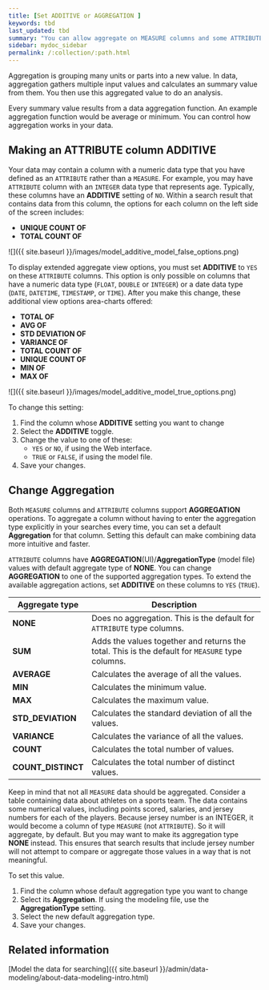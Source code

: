 ```yaml
---
title: [Set ADDITIVE or AGGREGATION ]
keywords: tbd
last_updated: tbd
summary: "You can allow aggregate on MEASURE columns and some ATTRIBUTE columns."
sidebar: mydoc_sidebar
permalink: /:collection/:path.html
---
```

Aggregation is grouping many units or parts into a new value.  In data,
aggregation gathers multiple input values and calculates an summary value from
them. You then use this aggregated value to do an analysis.

Every summary value results from a data aggregation function. An example aggregation
function would be average or minimum. You can control how aggregation works in
your data.  

## Making an ATTRIBUTE column ADDITIVE

Your data may contain a column with a numeric data type that you have defined as
an `ATTRIBUTE` rather than a `MEASURE`.  For example, you may have `ATTRIBUTE`
column with an `INTEGER` data type that represents age. Typically, these columns
have an **ADDITIVE** setting of `NO`. Within a search result that contains
data from this column, the options for each column on the left side of the
screen includes:

- **UNIQUE COUNT OF**
- **TOTAL COUNT OF**

![]({{ site.baseurl }}/images/model_additive_model_false_options.png)

To display extended aggregate view options, you must set **ADDITIVE** to `YES`
on these `ATTRIBUTE` columns. This option is only possible on columns that
have a numeric data type (`FLOAT`, `DOUBLE` or `INTEGER`) or a date data type
(`DATE`, `DATETIME`, `TIMESTAMP`, or `TIME`). After you make this change, these
additional view options area-charts offered:

- **TOTAL OF**
- **AVG OF**
- **STD DEVIATION OF**
- **VARIANCE OF**
- **TOTAL COUNT OF**
- **UNIQUE COUNT OF**
- **MIN OF**
- **MAX OF**

![]({{ site.baseurl }}/images/model_additive_model_true_options.png)

To change this setting:

1. Find the column whose **ADDITIVE** setting you want to change
2. Select the **ADDITIVE** toggle.
2. Change the value to one of these:
    - `YES` or `NO`, if using the Web interface.
    - `TRUE` or `FALSE`, if using the model file.
3. Save your changes.


## Change Aggregation

Both `MEASURE` columns and `ATTRIBUTE` columns support **AGGREGATION** operations. To aggregate a column without having to enter the aggregation type explicitly in your searches every time, you can set a default **Aggregation** for that column. Setting this default can make combining data more intuitive and faster.

`ATTRIBUTE` columns have **AGGREGATION**(UI)/**AggregationType** (model file) values with default aggregate type of **NONE**. You can change **AGGREGATION** to one of the supported aggregation types. To extend the available aggregation actions, set **ADDITIVE** on these columns to `YES` (`TRUE`).

|Aggregate type|Description|
|--------------|-----------|
|**NONE**|Does no aggregation. This is the default for `ATTRIBUTE` type columns.|
|**SUM**|Adds the values together and returns the total. This is the default for `MEASURE` type columns.|
|**AVERAGE**|Calculates the average of all the values.|
|**MIN** |Calculates the minimum value.|
|**MAX**|Calculates the maximum value.|
|**STD_DEVIATION**|Calculates the standard deviation of all the values.|
|**VARIANCE**|Calculates the variance of all the values.|
|**COUNT**|Calculates the total number of values.|
|**COUNT_DISTINCT**|Calculates the total number of distinct values.|


Keep in mind that not all `MEASURE` data should be aggregated. Consider a table
containing data about athletes on a sports team. The data contains some
numerical values, including points scored, salaries, and jersey numbers for each
of the players. Because jersey number is an INTEGER, it would become a column of
type `MEASURE` (not `ATTRIBUTE`). So it will aggregate, by default. But you may
want to make its aggregation type **NONE** instead. This ensures that search
results that include jersey number will not attempt to compare or aggregate
those values in a way that is not meaningful.

To set this value.

1. Find the column whose default aggregation type you want to change
2. Select its **Aggregation**.
  If using the modeling file, use the **AggregationType** setting.
3. Select the new default aggregation type.
4. Save your changes.


## Related information  

[Model the data for searching]({{ site.baseurl }}/admin/data-modeling/about-data-modeling-intro.html)
